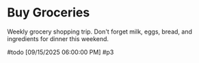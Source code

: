 # Buy Groceries

Weekly grocery shopping trip. Don't forget milk, eggs, bread, and ingredients for dinner this weekend.

#todo [09/15/2025 06:00:00 PM] #p3
